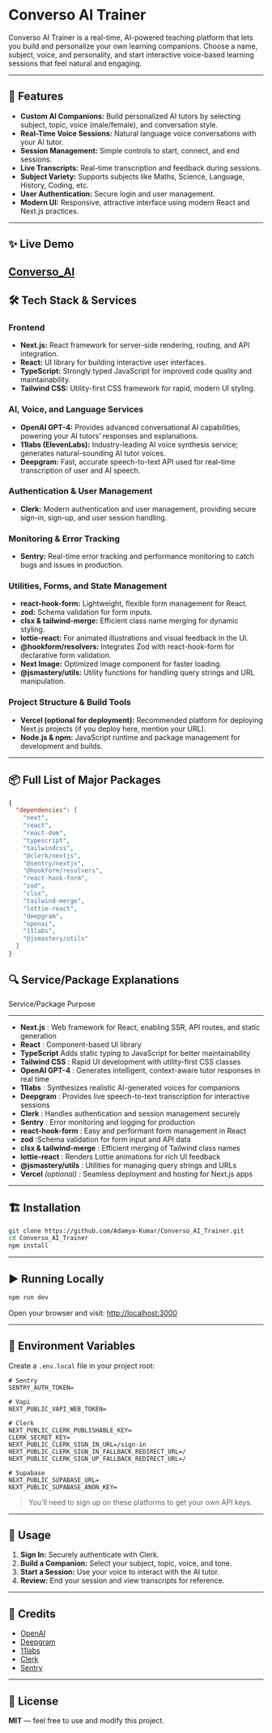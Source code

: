 # Converso AI Trainer

Converso AI Trainer is a real-time, AI-powered teaching platform that lets you build and personalize your own learning companions. Choose a name, subject, voice, and personality, and start interactive voice-based learning sessions that feel natural and engaging.

---
## 🚀 Features

- **Custom AI Companions:** Build personalized AI tutors by selecting subject, topic, voice (male/female), and conversation style.
- **Real-Time Voice Sessions:** Natural language voice conversations with your AI tutor.
- **Session Management:** Simple controls to start, connect, and end sessions.
- **Live Transcripts:** Real-time transcription and feedback during sessions.
- **Subject Variety:** Supports subjects like Maths, Science, Language, History, Coding, etc.
- **User Authentication:** Secure login and user management.
- **Modern UI:** Responsive, attractive interface using modern React and Next.js practices.

---
## ✨ Live Demo

[Converso_AI](https://conversoai-git-master-adamyas-projects-d49b2b0c.vercel.app/)
---
## 🛠️ Tech Stack & Services

### Frontend

- **Next.js:** React framework for server-side rendering, routing, and API integration.
- **React:** UI library for building interactive user interfaces.
- **TypeScript:** Strongly typed JavaScript for improved code quality and maintainability.
- **Tailwind CSS:** Utility-first CSS framework for rapid, modern UI styling.

### AI, Voice, and Language Services

- **OpenAI GPT-4:** Provides advanced conversational AI capabilities, powering your AI tutors’ responses and explanations.
- **11labs (ElevenLabs):** Industry-leading AI voice synthesis service; generates natural-sounding AI tutor voices.
- **Deepgram:** Fast, accurate speech-to-text API used for real-time transcription of user and AI speech.

### Authentication & User Management

- **Clerk:** Modern authentication and user management, providing secure sign-in, sign-up, and user session handling.

### Monitoring & Error Tracking

- **Sentry:** Real-time error tracking and performance monitoring to catch bugs and issues in production.

### Utilities, Forms, and State Management

- **react-hook-form:** Lightweight, flexible form management for React.
- **zod:** Schema validation for form inputs.
- **clsx & tailwind-merge:** Efficient class name merging for dynamic styling.
- **lottie-react:** For animated illustrations and visual feedback in the UI.
- **@hookform/resolvers:** Integrates Zod with react-hook-form for declarative form validation.
- **Next Image:** Optimized image component for faster loading.
- **@jsmastery/utils:** Utility functions for handling query strings and URL manipulation.

### Project Structure & Build Tools

- **Vercel (optional for deployment):** Recommended platform for deploying Next.js projects (if you deploy here, mention your URL).
- **Node.js & npm:** JavaScript runtime and package management for development and builds.

---

## 📦 Full List of Major Packages

```json
{
  "dependencies": [
    "next",
    "react",
    "react-dom",
    "typescript",
    "tailwindcss",
    "@clerk/nextjs",
    "@sentry/nextjs",
    "@hookform/resolvers",
    "react-hook-form",
    "zod",
    "clsx",
    "tailwind-merge",
    "lottie-react",
    "deepgram",
    "openai",
    "11labs",
    "@jsmastery/utils"
  ]
}
```
## 🔍 Service/Package Explanations


  Service/Package         Purpose                                                                  
 ------------------------ ------------------------------------------------------------------------- 
- **Next.js**      :        Web framework for React, enabling SSR, API routes, and static generation  
- **React**        :        Component-based UI library                                                
- **TypeScript**           Adds static typing to JavaScript for better maintainability              
- **Tailwind CSS**  :       Rapid UI development with utility-first CSS classes                      
- **OpenAI GPT-4**   :      Generates intelligent, context-aware tutor responses in real time        
- **11labs**          :     Synthesizes realistic AI-generated voices for companions                 
- **Deepgram**         :    Provides live speech-to-text transcription for interactive sessions      
- **Clerk**             :   Handles authentication and session management securely                   
- **Sentry**             :  Error monitoring and logging for production                              
- **react-hook-form**     : Easy and performant form management in React                             
- **zod**                  :Schema validation for form input and API data                            
- **clsx & tailwind-merge** :  Efficient merging of Tailwind class names                              
- **lottie-react**        : Renders Lottie animations for rich UI feedback                           
- **@jsmastery/utils**    : Utilities for managing query strings and URLs                            
- **Vercel** *(optional)* : Seamless deployment and hosting for Next.js apps                         

---
## 🏗️ Installation

```bash
git clone https://github.com/Adamya-Kumar/Converso_AI_Trainer.git
cd Converso_AI_Trainer
npm install
```

---

## ▶️ Running Locally

```bash
npm run dev
```

Open your browser and visit: [http://localhost:3000](http://localhost:3000)

---

## 🔑 Environment Variables

Create a `.env.local` file in your project root:

```env
# Sentry
SENTRY_AUTH_TOKEN=

# Vapi
NEXT_PUBLIC_VAPI_WEB_TOKEN=

# Clerk
NEXT_PUBLIC_CLERK_PUBLISHABLE_KEY=
CLERK_SECRET_KEY=
NEXT_PUBLIC_CLERK_SIGN_IN_URL=/sign-in
NEXT_PUBLIC_CLERK_SIGN_IN_FALLBACK_REDIRECT_URL=/
NEXT_PUBLIC_CLERK_SIGN_UP_FALLBACK_REDIRECT_URL=/

# Supabase
NEXT_PUBLIC_SUPABASE_URL=
NEXT_PUBLIC_SUPABASE_ANON_KEY=
```

> You'll need to sign up on these platforms to get your own API keys.

---

## 📝 Usage

1. **Sign In:** Securely authenticate with Clerk.
2. **Build a Companion:** Select your subject, topic, voice, and tone.
3. **Start a Session:** Use your voice to interact with the AI tutor.
4. **Review:** End your session and view transcripts for reference.
   
---
## 🙏 Credits

- [OpenAI](https://openai.com/)
- [Deepgram](https://deepgram.com/)
- [11labs](https://www.elevenlabs.io/)
- [Clerk](https://clerk.dev/)
- [Sentry](https://sentry.io/)

---

## 📄 License

**MIT** — feel free to use and modify this project.
